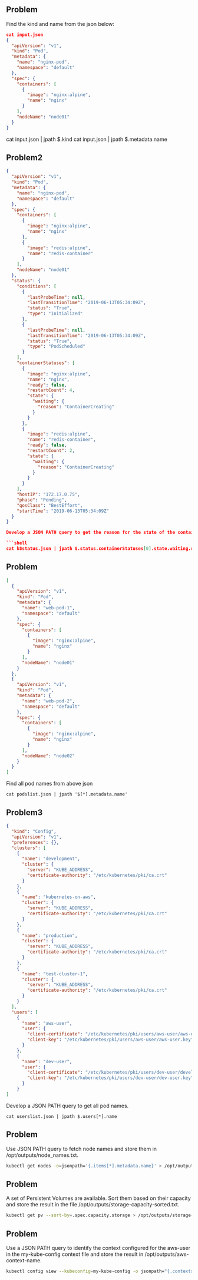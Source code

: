 ## Problem

Find the kind and name from the json below:

```json
cat input.json 
{
  "apiVersion": "v1",
  "kind": "Pod",
  "metadata": {
    "name": "nginx-pod",
    "namespace": "default"
  },
  "spec": {
    "containers": [
      {
        "image": "nginx:alpine",
        "name": "nginx"
      }
    ],
    "nodeName": "node01"
  }
}
```
cat input.json | jpath $.kind
cat input.json | jpath $.metadata.name

## Problem2

```json
{
  "apiVersion": "v1",
  "kind": "Pod",
  "metadata": {
    "name": "nginx-pod",
    "namespace": "default"
  },
  "spec": {
    "containers": [
      {
        "image": "nginx:alpine",
        "name": "nginx"
      },
      {
        "image": "redis:alpine",
        "name": "redis-container"
      }
    ],
    "nodeName": "node01"
  },
  "status": {
    "conditions": [
      {
        "lastProbeTime": null,
        "lastTransitionTime": "2019-06-13T05:34:09Z",
        "status": "True",
        "type": "Initialized"
      },
      {
        "lastProbeTime": null,
        "lastTransitionTime": "2019-06-13T05:34:09Z",
        "status": "True",
        "type": "PodScheduled"
      }
    ],
    "containerStatuses": [
      {
        "image": "nginx:alpine",
        "name": "nginx",
        "ready": false,
        "restartCount": 4,
        "state": {
          "waiting": {
            "reason": "ContainerCreating"
          }
        }
      },
      {
        "image": "redis:alpine",
        "name": "redis-container",
        "ready": false,
        "restartCount": 2,
        "state": {
          "waiting": {
            "reason": "ContainerCreating"
          }
        }
      }
    ],
    "hostIP": "172.17.0.75",
    "phase": "Pending",
    "qosClass": "BestEffort",
    "startTime": "2019-06-13T05:34:09Z"
  }
}

Develop a JSON PATH query to get the reason for the state of the container under the status section.

```shell
cat k8status.json | jpath $.status.containerStatuses[0].state.waiting.reason
```

## Problem 
```json
[
  {
    "apiVersion": "v1",
    "kind": "Pod",
    "metadata": {
      "name": "web-pod-1",
      "namespace": "default"
    },
    "spec": {
      "containers": [
        {
          "image": "nginx:alpine",
          "name": "nginx"
        }
      ],
      "nodeName": "node01"
    }
  },
  {
    "apiVersion": "v1",
    "kind": "Pod",
    "metadata": {
      "name": "web-pod-2",
      "namespace": "default"
    },
    "spec": {
      "containers": [
        {
          "image": "nginx:alpine",
          "name": "nginx"
        }
      ],
      "nodeName": "node02"
    }
  }
]
```
Find all pod names from above json

```shell
cat podslist.json | jpath '$[*].metadata.name'
```

## Problem3

```json
{
  "kind": "Config",
  "apiVersion": "v1",
  "preferences": {},
  "clusters": [
    {
      "name": "development",
      "cluster": {
        "server": "KUBE_ADDRESS",
        "certificate-authority": "/etc/kubernetes/pki/ca.crt"
      }
    },
    {
      "name": "kubernetes-on-aws",
      "cluster": {
        "server": "KUBE_ADDRESS",
        "certificate-authority": "/etc/kubernetes/pki/ca.crt"
      }
    },
    {
      "name": "production",
      "cluster": {
        "server": "KUBE_ADDRESS",
        "certificate-authority": "/etc/kubernetes/pki/ca.crt"
      }
    },
    {
      "name": "test-cluster-1",
      "cluster": {
        "server": "KUBE_ADDRESS",
        "certificate-authority": "/etc/kubernetes/pki/ca.crt"
      }
    }
  ],
  "users": [
    {
      "name": "aws-user",
      "user": {
        "client-certificate": "/etc/kubernetes/pki/users/aws-user/aws-user.crt",
        "client-key": "/etc/kubernetes/pki/users/aws-user/aws-user.key"
      }
    },
    {
      "name": "dev-user",
      "user": {
        "client-certificate": "/etc/kubernetes/pki/users/dev-user/developer-user.crt",
        "client-key": "/etc/kubernetes/pki/users/dev-user/dev-user.key"
      }
    }
]
```
Develop a JSON PATH query to get all pod names.

```shell
cat userslist.json | jpath $.users[*].name
```

## Problem 
Use JSON PATH query to fetch node names and store them in /opt/outputs/node_names.txt.

```bash
kubectl get nodes -o=jsonpath='{.items[*].metadata.name}' > /opt/outputs/node_names.txt
```

## Problem 
A set of Persistent Volumes are available. Sort them based on their capacity and store the result in the file /opt/outputs/storage-capacity-sorted.txt.

```bash
kubectl get pv --sort-by=.spec.capacity.storage > /opt/outputs/storage-capacity-sorted.txt
```
## Problem
Use a JSON PATH query to identify the context configured for the aws-user in the my-kube-config context file and store the result in /opt/outputs/aws-context-name.

```bash
kubectl config view --kubeconfig=my-kube-config -o jsonpath="{.contexts[?(@.context.user=='aws-user')].name}" > /opt/outputs/aws-context-name
```











